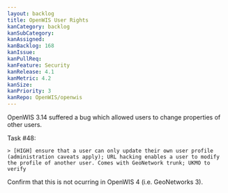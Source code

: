 ```yaml
---
layout: backlog
title: OpenWIS User Rights
kanCategory: backlog
kanSubCategory:
kanAssigned:
kanBacklog: 168
kanIssue: 
kanPullReq:
kanFeature: Security
kanRelease: 4.1
kanMetric: 4.2
kanSize:
kanPriority: 3
kanRepo: OpenWIS/openwis
---
```

OpenWIS 3.14 suffered a bug which allowed users to change properties of other users.

Task #48:

    > [HIGH] ensure that a user can only update their own user profile (administration caveats apply); URL hacking enables a user to modify the profile of another user. Comes with GeoNetwork trunk; UKMO to verify

Confirm that this is not ocurring in OpenWIS 4 (i.e. GeoNetworks 3).